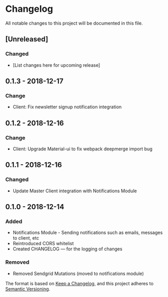 # Changelog
All notable changes to this project will be documented in this file.

## [Unreleased]
### Changed
- [List changes here for upcoming release]

## 0.1.3 - 2018-12-17
### Change
- Client: Fix newsletter signup notification integration

## 0.1.2 - 2018-12-16
### Change
- Client: Upgrade Material-ui to fix webpack deepmerge import bug

## 0.1.1 - 2018-12-16
### Changed
- Update Master Client integration with Notifications Module

## 0.1.0 - 2018-12-14
### Added
- Notifications Module - Sending notifications such as emails, messages to client, etc
- Reintroduced CORS whitelist
- Created CHANGELOG — for the logging of changes

### Removed
- Removed Sendgrid Mutations (moved to notifications module)

The format is based on [Keep a Changelog](https://keepachangelog.com/en/1.0.0/),
and this project adheres to [Semantic Versioning](https://semver.org/spec/v2.0.0.html).
